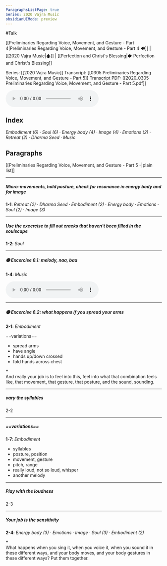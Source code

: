 ```yaml
---
ParagraphsListPage: true
Series: 2020 Vajra Music
obsidianUIMode: preview
---
```

#Talk

[[Preliminaries Regarding Voice, Movement, and Gesture - Part 4|Preliminaries Regarding Voice, Movement, and Gesture - Part 4 🡄]] | [[2020 Vajra Music|🡅]] | [[Perfection and Christ's Blessing|🡆 Perfection and Christ's Blessing]]

Series: [[2020 Vajra Music]]
Transcript: [[0305 Preliminaries Regarding Voice, Movement, and Gesture - Part 5]]
Transcript PDF: [[2020_0305 Preliminaries Regarding Voice, Movement, and Gesture - Part 5.pdf]]

<audio controls preload=metadata style=" width:300px;" controlslist="nodownload"><source src="https://dharmaseed.org/talks/62456/20200305-Rob_Burbea-GAIA-preliminaries_regarding_voice_movement_and_gesture_part_5-62456.mp3" type="audio/mpeg">???</audio>

## Index
<span class="counts">_<a data-href="Embodiment" class="internal-link">Embodiment</a> (6) · <a data-href="Soul" class="internal-link">Soul</a> (6) · <a data-href="Energy body" class="internal-link">Energy body</a> (4) · <a data-href="Image" class="internal-link">Image</a> (4) · <a data-href="Emotions" class="internal-link">Emotions</a> (2) · <a data-href="Retreat" class="internal-link">Retreat</a> (2) · <a data-href="Dharma Seed" class="internal-link">Dharma Seed</a> · <a data-href="Music" class="internal-link">Music</a>_</span>
<br/>

## Paragraphs
[[Preliminaries Regarding Voice, Movement, and Gesture - Part 5 -|plain list]]

---
##### Micro-movements, hold posture, check for resonance in energy body and for image
<span class="counts">**<a aria-label-position="top" aria-label="0305 Preliminaries Regarding Voice, Movement, and Gesture - Part 5 > ^1-1" data-href="0305 Preliminaries Regarding Voice, Movement, and Gesture - Part 5#^1-1" class="internal-link">1-1</a>**: _<a data-href="Retreat" class="internal-link">Retreat</a> (2) · <a data-href="Dharma Seed" class="internal-link">Dharma Seed</a> · <a data-href="Embodiment" class="internal-link">Embodiment</a> (2) · <a data-href="Energy body" class="internal-link">Energy body</a> · <a data-href="Emotions" class="internal-link">Emotions</a> · <a data-href="Soul" class="internal-link">Soul</a> (2) · <a data-href="Image" class="internal-link">Image</a> (3)_</span>

---
##### Use the excercise to fill out cracks that haven't been filled in the soulscape
<span class="counts">**<a aria-label-position="top" aria-label="0305 Preliminaries Regarding Voice, Movement, and Gesture - Part 5 > ^1-2" data-href="0305 Preliminaries Regarding Voice, Movement, and Gesture - Part 5#^1-2" class="internal-link">1-2</a>**: _<a data-href="Soul" class="internal-link">Soul</a>_</span>

---
##### 🟡 Excercise 6.1: melody, naa, baa
<span class="counts">**<a aria-label-position="top" aria-label="0305 Preliminaries Regarding Voice, Movement, and Gesture - Part 5 > ^1-4" data-href="0305 Preliminaries Regarding Voice, Movement, and Gesture - Part 5#^1-4" class="internal-link">1-4</a>**: _<a data-href="Music" class="internal-link">Music</a>_</span>

<audio controls preload=metadata style=" width:300px;" controlslist="nodownload"><source src="https://dharmaseed.org/talks/62456/20200305-Rob_Burbea-GAIA-preliminaries_regarding_voice_movement_and_gesture_part_5-62456.mp3#t=03:02" type="audio/mpeg">???</audio>

---
##### 🟡 Excercise 6.2: what happens if you spread your arms
<span class="counts">**<a aria-label-position="top" aria-label="0305 Preliminaries Regarding Voice, Movement, and Gesture - Part 5 > ^2-1" data-href="0305 Preliminaries Regarding Voice, Movement, and Gesture - Part 5#^2-1" class="internal-link">2-1</a>**: _<a data-href="Embodiment" class="internal-link">Embodiment</a>_</span>

==variations==
- spread arms
- have angle
- hands up/down crossed
- fold hands across chest

<div class="admonition quote"><div class="title">❝</div><div class="content">
And really your job is to feel into this, feel into what that combination feels like, that movement, that gesture, that posture, and the sound, sounding.<br/>
</div></div>

---
##### vary the syllables
<span class="counts"><a aria-label-position="top" aria-label="0305 Preliminaries Regarding Voice, Movement, and Gesture - Part 5 > ^2-2" data-href="0305 Preliminaries Regarding Voice, Movement, and Gesture - Part 5#^2-2" class="internal-link">2-2</a></span>

---
##### ==variations==
<span class="counts">**<a aria-label-position="top" aria-label="0305 Preliminaries Regarding Voice, Movement, and Gesture - Part 5 > ^1-7" data-href="0305 Preliminaries Regarding Voice, Movement, and Gesture - Part 5#^1-7" class="internal-link">1-7</a>**: _<a data-href="Embodiment" class="internal-link">Embodiment</a>_</span>

- syllables
- posture, position
- movement, gesture
- pitch, range
- really loud, not so loud, whisper
- another melody

---
##### Play with the loudness
<span class="counts"><a aria-label-position="top" aria-label="0305 Preliminaries Regarding Voice, Movement, and Gesture - Part 5 > ^2-3" data-href="0305 Preliminaries Regarding Voice, Movement, and Gesture - Part 5#^2-3" class="internal-link">2-3</a></span>

---
##### Your job is the sensitivity
<span class="counts">**<a aria-label-position="top" aria-label="0305 Preliminaries Regarding Voice, Movement, and Gesture - Part 5 > ^2-4" data-href="0305 Preliminaries Regarding Voice, Movement, and Gesture - Part 5#^2-4" class="internal-link">2-4</a>**: _<a data-href="Energy body" class="internal-link">Energy body</a> (3) · <a data-href="Emotions" class="internal-link">Emotions</a> · <a data-href="Image" class="internal-link">Image</a> · <a data-href="Soul" class="internal-link">Soul</a> (3) · <a data-href="Embodiment" class="internal-link">Embodiment</a> (2)_</span>

<div class="admonition quote"><div class="title">❝</div><div class="content">
What happens when you sing it, when you voice it, when you sound it in these different ways, and your body moves, and your body gestures in these different ways? Put them together.<br/>
</div></div>
